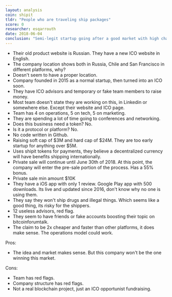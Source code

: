 ```yaml
---
layout: analysis
coin: shipit
tldr: "People who are traveling ship packages"
score: 0
researcher: esqarrouth
date: 2018-06-04
conclusion: "Semi-legit startup going after a good market with high chance of failure because of slow execution speed. They're also an ICO opportunist."
---
```


- Their old product website is Russian. They have a new ICO website in English.
- The company location shows both in Russia, Chile and San Francisco in different platforms, why?
- Doesn't seem to have a proper location.
- Company founded in 2015 as a normal startup, then turned into an ICO soon.
- They have ICO advisors and temporary or fake team members to raise money.
- Most team doesn't state they are working on this, in Linkedin or somewhere else. Except their website and ICO page.
- Team has 4 on operations, 5 on tech, 5 on marketing.
- They are spending a lot of time going to conferences and networking.
- Does this business need a token? No.
- Is it a protocol or platform? No.
- No code written in Github.
- Raising soft cap of $3M and hard cap of $24M. They are too early startup for anything over $5M.
- Uses shipit tokens for payments, they believe a decentralized currency will have benefits shipping internationally.
- Private sale will continue until June 30th of 2018. At this point, the company will enter the pre-sale portion of the process. Has a 55% bonus.
- Private sale min amount $10K
- They have a iOS app with only 1 review. Google Play app with 500 downloads. Its live and updated since 2016, don't know why no one is using them.
- They say they won't ship drugs and illegal things. Which seems like a good thing, its risky for the shippers.
- 12 useless advisors, red flag.
- They seem to have friends or fake accounts boosting their topic on bitcoinforumtalk.
- The claim to be 2x cheaper and faster than other platforms, it does make sense. The operations model could work.

Pros:

- The idea and market makes sense. But this company won't be the one winning this market. 

Cons:

- Team has red flags.
- Company structure has red flags. 
- Not a real blockchain project, just an ICO opportunist fundraising. 
